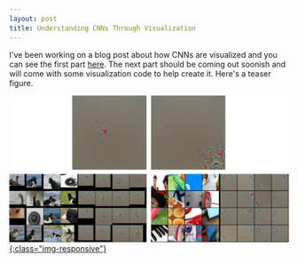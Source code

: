 ```yaml
---
layout: post
title: Understanding CNNs Through Visualization
---
```


I've been working on a blog post about how CNNs are visualized
and you can see the first part [here](/why_cat/).
The next part should be coming out soonish and will come with
some visualization code to help create it.
Here's a teaser figure.

[![why cat part 1 teaser](/public/conv4_conv5.png){:class="img-responsive"}](/why_cat/)


